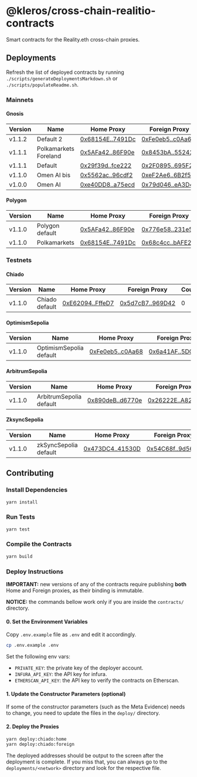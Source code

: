 # @kleros/cross-chain-realitio-contracts

Smart contracts for the Reality.eth cross-chain proxies.

## Deployments

Refresh the list of deployed contracts by running `./scripts/generateDeploymentsMarkdown.sh` or `./scripts/populateReadme.sh`.

### Mainnets

#### Gnosis

| Version | Name | Home Proxy | Foreign Proxy | CourtID | MinJurors | Reality |
|---------|------|------------|---------------|----------|-----------|----------|
| v1.1.2 | Default 2 | [0x68154E..7491Dc](https://gnosisscan.io/address/0x68154EA682f95BF582b80Dd6453FA401737491Dc) | [0xFe0eb5..c0Aa68](https://etherscan.io/address/0xFe0eb5fC686f929Eb26D541D75Bb59F816c0Aa68) | 0 | 31 | [RealityETH_v3_0](https://gnosisscan.io/address/0xE78996A233895bE74a66F451f1019cA9734205cc) |
| v1.1.1 | Polkamarkets Foreland | [0x5AFa42..86F90e](https://gnosisscan.io/address/0x5AFa42b30955f137e10f89dfb5EF1542a186F90e) | [0x8453bA..552425](https://etherscan.io/address/0x8453bA2C9eA5Bae36fDe6cBd61c12c05b6552425) | 0 | 5 | [RealityETH_ERC20_v3_0](https://gnosisscan.io/address/0x934326a86A99DaB25bB8329089ce73ed9c7c0E4a) |
| v1.1.1 | Default | [0x29f39d..fce222](https://gnosisscan.io/address/0x29f39de98d750eb77b5fafb31b2837f079fce222) | [0x2F0895..695F21](https://etherscan.io/address/0x2F0895732bfacdCF2fdB19962fE609D0dA695F21) | 0 | 31 | [RealityETH_v3_0](https://gnosisscan.io/address/0xE78996A233895bE74a66F451f1019cA9734205cc) |
| v1.1.0 | Omen AI bis | [0x5562ac..96cdf2](https://gnosisscan.io/address/0x5562ac605764dc4039fb6ab56a74f7321396cdf2) | [0xeF2Ae6..6B2f59](https://etherscan.io/address/0xeF2Ae6961Ec7F2105bc2693Bc32fA7b7386B2f59) | 0 | 31 | [Realitio_v2_1](https://gnosisscan.io/address/0x79e32aE03fb27B07C89c0c568F80287C01ca2E57) |
| v1.0.0 | Omen AI | [0xe40DD8..a75ecd](https://gnosisscan.io/address/0xe40DD83a262da3f56976038F1554Fe541Fa75ecd) | [0x79d046..eA3D49](https://etherscan.io/address/0x79d0464Ec27F67663DADf761432fC8DD0AeA3D49) | 0 | 500 | [Realitio_v2_1](https://gnosisscan.io/address/0x79e32aE03fb27B07C89c0c568F80287C01ca2E57) |


#### Polygon

| Version | Name | Home Proxy | Foreign Proxy | CourtID | MinJurors | Reality |
|---------|------|------------|---------------|----------|-----------|----------|
| v1.1.0 | Polygon default | [0x5AFa42..86F90e](https://polygonscan.com/address/0x5AFa42b30955f137e10f89dfb5EF1542a186F90e) | [0x776e58..231e52](https://etherscan.io/address/0x776e5853e3d61B2dFB22Bcf872a43bF9A1231e52) | 0 | 31 | [RealityETH_v3_0](https://polygonscan.com/address/0x60573B8DcE539aE5bF9aD7932310668997ef0428) |
| v1.1.0 | Polkamarkets | [0x68154E..7491Dc](https://polygonscan.com/address/0x68154EA682f95BF582b80Dd6453FA401737491Dc) | [0x68c4cc..bAFE28](https://etherscan.io/address/0x68c4cc21378301cfdd5702D66D58a036D7bAFE28) | 0 | 31 | [RealityETH_ERC20_v3_0](https://polygonscan.com/address/0x83d3f4769A19F1B43337888B0290F5473cf508b2) |


### Testnets

#### Chiado

| Version | Name | Home Proxy | Foreign Proxy | CourtID | MinJurors | Reality |
|---------|------|------------|---------------|----------|-----------|----------|
| v1.1.0 | Chiado default | [0xE62094..FffeD7](https://gnosis-chiado.blockscout.com/address/0xE620947519E8102aa625BBB4669fE317c9FffeD7) | [0x5d7cB7..969D42](https://sepolia.etherscan.io/address/0x5d7cB72B31C080CF2de5f57fd38DedBeaf969D42) | 0 | 0 | [RealityUnverified](https://gnosis-chiado.blockscout.com/address/0x1E732a1C5e9181622DD5A931Ec6801889ce66185) |


#### OptimismSepolia

| Version | Name | Home Proxy | Foreign Proxy | CourtID | MinJurors | Reality |
|---------|------|------------|---------------|----------|-----------|----------|
| v1.1.0 | OptimismSepolia default | [0xFe0eb5..c0Aa68](https://sepolia-optimism.etherscan.io/address/0xFe0eb5fC686f929Eb26D541D75Bb59F816c0Aa68) | [0x6a41AF..5DC3bA](https://sepolia.etherscan.io/address/0x6a41AF8FC7f68bdd13B2c7D50824Ed49155DC3bA) | 0 | 0 | [RealityUnverified](https://sepolia-optimism.etherscan.io/address/0xeAD0ca922390a5E383A9D5Ba4366F7cfdc6f0dbA) |


#### ArbitrumSepolia

| Version | Name | Home Proxy | Foreign Proxy | CourtID | MinJurors | Reality |
|---------|------|------------|---------------|----------|-----------|----------|
| v1.1.0 | ArbitrumSepolia default | [0x890deB..d6770e](https://sepolia.arbiscan.io/address/0x890deB4111F92fE9447e83aBEF1b754372d6770e) | [0x26222E..A821F9](https://sepolia.etherscan.io/address/0x26222Ec1F548953a4fEaE4C5A216337E26A821F9) | 0 | 0 | [RealityUnverified](https://sepolia.arbiscan.io/address/0xB78396EFaF0a177d125e9d45B2C6398Ac5f803B9) |


#### ZksyncSepolia

| Version | Name | Home Proxy | Foreign Proxy | CourtID | MinJurors | Reality |
|---------|------|------------|---------------|----------|-----------|----------|
| v1.1.0 | zkSyncSepolia default | [0x473DC4..41530D](https://sepolia.explorer.zksync.io/address/0x473DC4158bEA5eB9a72b6e51Fa5668CE6A41530D) | [0x54C68f..9d5612](https://sepolia.etherscan.io/address/0x54C68fa979883d317C10F3cfDdc33522889d5612) | 0 | 0 | [RealityETH_zksync_v3_0](https://sepolia.explorer.zksync.io/address/0x4E346436e99fb7d6567A2bd024d8806Fc10d84D2) |


## Contributing

### Install Dependencies

```bash
yarn install
```

### Run Tests

```bash
yarn test
```

### Compile the Contracts

```bash
yarn build
```

### Deploy Instructions

**IMPORTANT:** new versions of any of the contracts require publishing **both** Home and Foreign proxies, as their binding is immutable.

**NOTICE:** the commands bellow work only if you are inside the `contracts/` directory.

#### 0. Set the Environment Variables

Copy `.env.example` file as `.env` and edit it accordingly.

```bash
cp .env.example .env
```

Set the following env vars:
- `PRIVATE_KEY`: the private key of the deployer account.
- `INFURA_API_KEY`: the API key for infura.
- `ETHERSCAN_API_KEY`: the API key to verify the contracts on Etherscan.

#### 1. Update the Constructor Parameters (optional)

If some of the constructor parameters (such as the Meta Evidence) needs to change, you need to update the files in the `deploy/` directory.

#### 2. Deploy the Proxies

```bash
yarn deploy:chiado:home
yarn deploy:chiado:foreign
```

The deployed addresses should be output to the screen after the deployment is complete.
If you miss that, you can always go to the `deployments/<network>` directory and look for the respective file.

